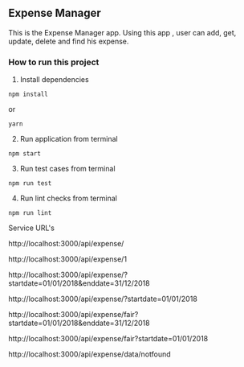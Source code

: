 ## Expense Manager
This is the Expense Manager app. Using this app , user can add, get, update, delete and find his expense.

### How to run this project

1. Install dependencies

```
npm install
```

or 

```
yarn
```

2. Run application from terminal

```
npm start
```

3. Run test cases from terminal

```
npm run test
```

4. Run lint checks from terminal

```
npm run lint
```

Service URL's

http://localhost:3000/api/expense/

http://localhost:3000/api/expense/1

http://localhost:3000/api/expense/?startdate=01/01/2018&enddate=31/12/2018

http://localhost:3000/api/expense/?startdate=01/01/2018

http://localhost:3000/api/expense/fair?startdate=01/01/2018&enddate=31/12/2018

http://localhost:3000/api/expense/fair?startdate=01/01/2018

http://localhost:3000/api/expense/data/notfound